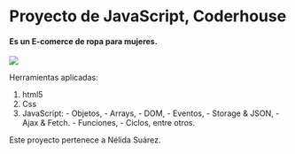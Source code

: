 # Proyecto de JavaScript, Coderhouse 



#### Es un E-comerce de ropa para mujeres.

[![](https://www.foromarketing.com/wp-content/uploads/2018/03/La-moda-l%C3%ADquida.png)](http://https://www.foromarketing.com/wp-content/uploads/2018/03/La-moda-l%C3%ADquida.png)


Herramientas aplicadas:
1. html5
2. Css
3. JavaScript:
			- Objetos,
			- Arrays,
			- DOM,
			- Eventos,
			- Storage & JSON,
			- Ajax & Fetch.
			- Funciones,
			- Ciclos, entre otros.
			

Este proyecto pertenece a  Nélida Suárez. 

